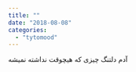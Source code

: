 ```yaml
---
title: ""
date: "2018-08-08"
categories: 
  - "tytomood"
---
```


آدم دلتنگ چیزی که هیچوقت نداشته نمیشه
